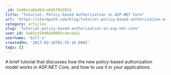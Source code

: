 ```yaml
---
_id: 5a88e1abbd6dca0d5f0d2014
title: "Tutorial: Policy-based Authorization in ASP.NET Core"
url: 'https://stormpath.com/blog/tutorial-policy-based-authorization-asp-net-core'
category: articles
slug: 'tutorial-policy-based-authorization-in-asp-net-core'
user_id: 5a83ce59d6eb0005c4ecda2c
username: 'bill-s'
createdOn: '2017-02-16T01:55:16.000Z'
tags: []
---
```


A brief tutorial that discusses how the new policy-based authorization model works in ASP.NET Core, and how to use it in your applications.
